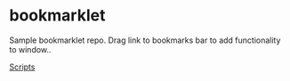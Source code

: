 bookmarklet
===========

Sample bookmarklet repo. Drag link to bookmarks bar to add functionality to window..

<a title='scripts' href='javascript:var script=document.createElement("script");script.setAttribute("src","https://raw.githubusercontent.com/iqabsent/bookmarklet/master/scripts.js");document.body.appendChild(script);'>Scripts</a>
